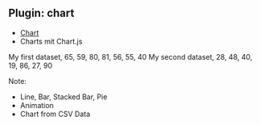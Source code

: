 ## <i class="fa fa-bar-chart" aria-hidden="true"></i> Plugin: chart
* <!-- .element: class="fragment" --> <a href="https://github.com/rajgoel/reveal.js-plugins/tree/master/chart">Chart</a>
* <!-- .element: class="fragment" --> Charts mit Chart.js

<canvas class="stretch" data-chart="line">
My first dataset, 65, 59, 80, 81, 56, 55, 40
<!-- This is a comment that will be ignored -->
My second dataset, 28, 48, 40, 19, 86, 27, 90
<!--
{
 "data" : {
  "labels" : ["Enero", "Febrero", "Marzo", "Avril", "Mayo", "Junio", "Julio"],
  "datasets" : [{ "borderColor": "#0f0", "borderDash": ["5","10"] }, { "borderColor": "#0ff" } ]
 }
}
-->
</canvas>
<!-- .element: class="fragment" -->

Note:
- Line, Bar, Stacked Bar, Pie
- Animation
- Chart from CSV Data

